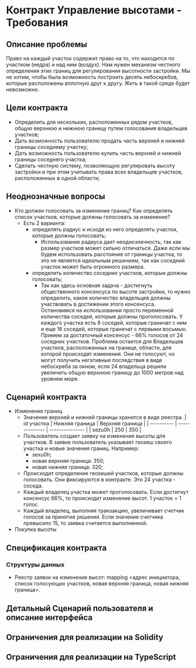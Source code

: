 # Контракт Управление высотами - Требования

## Описание проблемы
Право на каждый участок содержит право на то, что находится по участком (недра) и над ним (воздух).
Нам нужен механизм честного определения этих границ для регулирования высотности застройки. Мы не хотим, чтобы была возможность построить десять небоскребов, которые расположены вплотную друг к другу. Жить в такой среде будет невозможно.

## Цели контракта
- Определить для нескольких, расположенных рядом участков, общую верхнюю и нижнюю границу путем голосования владельцев участков;
- Дать возможность пользователю продать часть верхней и нижней границы соседнему участку;
- Дать возможность пользователю купить часть верхней и нижней границы соседнего участка;
- Сделать честную систему, позволяющую регулировать высоту застройки и при этом учитывать права всех владельцев участков, расположенных в одной области;

## Неоднозначные вопросы
- Кто должен голосовать за изменение границ?
Как определять список участков, которые должны голосовать за изменение?
  - Есть 2 варианта:
    - определять радиус и исходя из него определять участки, которые должны голосовать;
      - Использование радиуса дает неоднозначность, так как размер участков может сильно отличаться. Даже если мы будем использовать расстояние от границы участка, то это не является идеальным решением, так как соседний участок может быть огромного размера.
    - определить количество соседних участков, которые должны голосовать;
      - Так как здесь основная задача - достигнуть общественного консенсуса по высоте застройки, то нужно определить, какое количество владельцев должны участвовать в достижении этого консенсуса. Остановимся на использовании просто переменной количества соседей, которые должны проголосовать. У каждого участка есть 8 соседей, которые граничат с ним и еще 16 соседей, которые граничат с первыми восьмью. Примем за достаточный консенсус - 66% голосов от 24 соседних участков. Проблема остается для Владельцев участков, расположенных на границе, области, для которой происходят изменения. Они не голосуют, но могут получить негативные последствия в виде небоскреба за окном, если 24 владельца решили увеличить общую верхнюю границу до 1000 метров над уровнем моря.

## Сценарий контракта
- Изменение границ
  - Значение верхней и нижней границы хранится в виде реестра.
 | id участка | Нижняя граница | Верхняя граница |
 | ---------- | -------------- | --------------- |
 | sezu0h | 250 | 350 |
  - Пользователь создает заявку на изменение высоты для участков. В заявке пользователь указывает  геохеш своего участка и новые значения границ.
Например:
    - sexu0h;
    - новая верхняя граница: 350;
    - новая нижняя граница: 320;
  - Происходит определение геохешей участков, которые должны голосовать. Они фиксируются в контракте. Это 24 участка - соседа.
  - Каждый владелец участка может проголосовать. Если достигнут консенсус 66%, то происходит изменение высот. 1 участок = 1 голос.
  - Каждый владелец, выполняя транзакцию, увеличивает счетчик голосов за принятие решения. Если значение счетчика превысило 15, то заявка считается выполненной.
- Покупка высоты

## Спецификация контракта
### Структуры данных
- Реестр заявок на изменение высот: mapping <адрес инициатора, список голосующих участков, новая верхняя граница, новая нижняя граница>.

## Детальный Сценарий пользователя и описание интерфейса

## Ограничения для реализации на Solidity

## Ограничения для реализации на TypeScript
